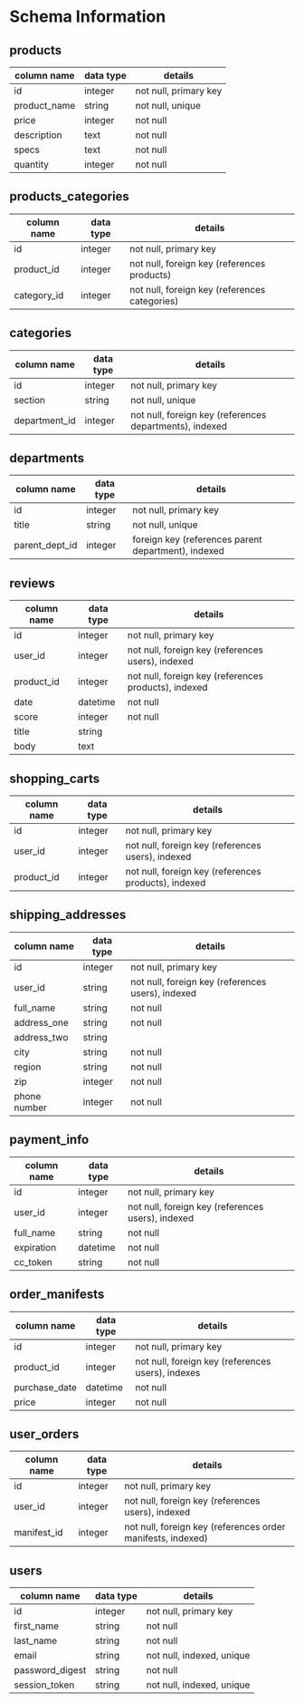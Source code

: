 # Schema Information

## products
column name            | data type | details
-----------------------|-----------|-----------------------------------
id                     | integer   | not null, primary key
product_name           | string    | not null, unique
price                  | integer   | not null
description            | text      | not null
specs                  | text      | not null
quantity               | integer   | not null



## products_categories
column name   | data type | details
--------------|-----------|-----------------------
id            | integer   | not null, primary key
product_id    | integer   | not null, foreign key (references products)
category_id   | integer   | not null, foreign key (references categories)


## categories
column name   | data type | details
--------------|-----------|-----------------------
id            | integer   | not null, primary key
section       | string    | not null, unique
department_id | integer   | not null, foreign key (references departments), indexed

## departments
column name     | data type | details
----------------|-----------|-----------------------
id              | integer   | not null, primary key
title           | string    | not null, unique
parent_dept_id  | integer   | foreign key (references parent department), indexed


## reviews
column name | data type  | details
------------|------------|-----------------------
id          | integer    | not null, primary key
user_id     | integer    | not null, foreign key (references users), indexed
product_id  | integer    | not null, foreign key (references products), indexed
date        | datetime   | not null
score       | integer    | not null
title       | string     |
body        | text       |

## shopping_carts
column name | data type | details
------------|-----------|-----------------------
id          | integer   | not null, primary key
user_id     | integer   | not null, foreign key (references users), indexed
product_id  | integer   | not null, foreign key (references products), indexed



## shipping_addresses
column name    | data type | details
------------   |-----------|-----------------------
id             | integer   | not null, primary key
user_id        | string    | not null, foreign key (references users), indexed
full_name      | string    | not null
address_one    | string    | not null
address_two    | string    |
city           | string    | not null
region         | string    | not null
zip            | integer   | not null
phone number   | integer   | not null


## payment_info
column name | data type | details
------------|-----------|-----------------------
id          | integer   | not null, primary key
user_id     | integer   | not null, foreign key (references users), indexed
full_name   | string    | not null
expiration  | datetime  | not null
cc_token    | string    | not null

## order_manifests
column name   | data type | details
--------------|-----------|-----------------------
id            | integer   | not null, primary key
product_id    | integer   | not null, foreign key (references users), indexes
purchase_date | datetime  | not null
price         | integer   | not null

## user_orders
column name | data type | details
------------|-----------|-----------------------
id          | integer   | not null, primary key
user_id     | integer   | not null, foreign key (references users), indexed
manifest_id | integer   | not null, foreign key (references order manifests, indexed)

## users
column name     | data type | details
----------------|-----------|-----------------------
id              | integer   | not null, primary key
first_name      | string    | not null
last_name       | string    | not null
email           | string    | not null, indexed, unique
password_digest | string    | not null
session_token   | string    | not null, indexed, unique
